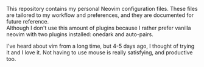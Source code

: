 This repository contains my personal Neovim configuration files. These files are tailored to my workflow and preferences, and they are documented for future reference.<br>
Although I don't use this amount of plugins because I rather prefer vanilla neovim with two plugins installed: onedark and auto-pairs.<br>

I've heard about vim from a long time, but 4-5 days ago, I thought of trying it and I love it. Not having to use mouse is really satisfying, and productive too.
